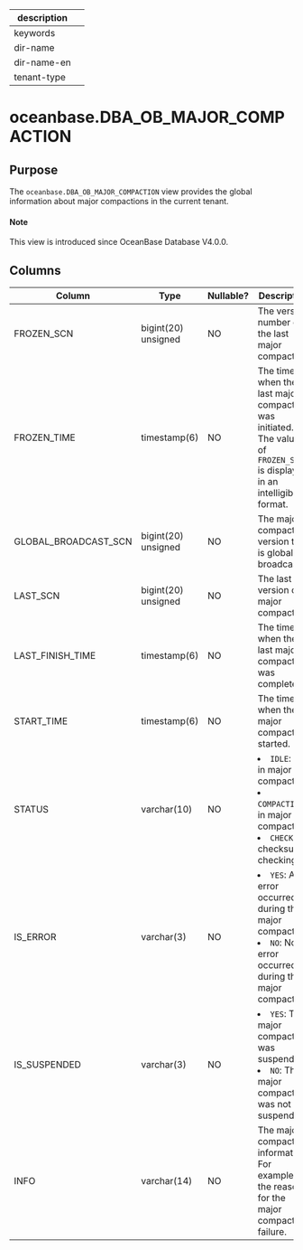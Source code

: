 |description||
|---|---|
|keywords||
|dir-name||
|dir-name-en||
|tenant-type||

# oceanbase.DBA_OB_MAJOR_COMPACTION

## Purpose

The `oceanbase.DBA_OB_MAJOR_COMPACTION` view provides the global information about major compactions in the current tenant.

<main id="notice" type='explain'>
  <h4>Note</h4>
  <p>This view is introduced since OceanBase Database V4.0.0. </p>
</main>

## Columns

| Column | Type | Nullable? | Description |
|--------------------------|-------------|------------|---------------------------------------------|
| FROZEN_SCN | bigint(20) unsigned | NO | The version number of the last major compaction. |
| FROZEN_TIME | timestamp(6) | NO | The time when the last major compaction was initiated. The value of `FROZEN_SCN` is displayed in an intelligible format. |
| GLOBAL_BROADCAST_SCN | bigint(20) unsigned | NO | The major compaction version that is globally broadcast. |
| LAST_SCN | bigint(20) unsigned | NO | The last version of major compaction. |
| LAST_FINISH_TIME | timestamp(6) | NO | The time when the last major compaction was completed. |
| START_TIME | timestamp(6) | NO | The time when the major compaction started. |
| STATUS | varchar(10) | NO | <li> `IDLE`: not in major compaction   <li> `COMPACTION`: in major compaction   <li> `CHECKSUM`: checksum checking |
| IS_ERROR | varchar(3) | NO | <li> `YES`: An error occurred during the major compaction.   <li> `NO`: No error occurred during the major compaction. |
| IS_SUSPENDED | varchar(3) | NO | <li> `YES`: The major compaction was suspended.   <li> `NO`: The major compaction was not suspended. |
| INFO | varchar(14) | NO | The major compaction information. For example, the reason for the major compaction failure. |

